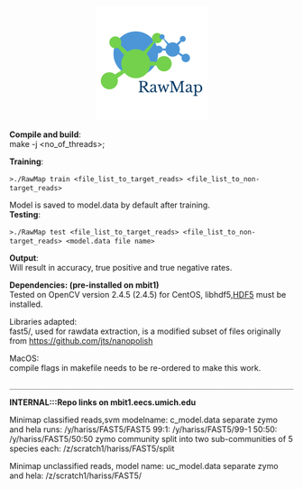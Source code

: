 <p align="center"> 
<img src="logo.png">
</p>


**Compile and build**:  
make -j <no_of_threads>;

**Training**:
``````
>./RawMap train <file_list_to_target_reads> <file_list_to_non-target_reads>
```````
Model is saved to model.data by default after training.  
**Testing**:
```````
>./RawMap test <file_list_to_target_reads> <file_list_to_non-target_reads> <model.data file name>
```````

**Output**:  
Will result in accuracy, true positive and true negative rates.

**Dependencies: (pre-installed on mbit1)**  
Tested on OpenCV version 2.4.5 (2.4.5) for CentOS, 
libhdf5,[HDF5](https://www.hdfgroup.org/downloads/hdf5/) must be installed. 


Libraries adapted:  
fast5/, used for rawdata extraction, is a modified subset of  files originally from https://github.com/jts/nanopolish


MacOS:  
compile flags in makefile needs to be re-ordered to make this work.

```````
__________________________________________________________________________________________________________________
```````
**INTERNAL:::Repo links on mbit1.eecs.umich.edu**  

Minimap classified reads,svm modelname: c_model.data
separate zymo and hela runs: /y/hariss/FAST5/FAST5
99:1: /y/hariss/FAST5/99-1
50:50: /y/hariss/FAST5/50:50
zymo community split into two sub-communities of 5 species each: /z/scratch1/hariss/FAST5/split

Minimap unclassified reads, model name: uc_model.data
separate zymo and hela: /z/scratch1/hariss/FAST5/




